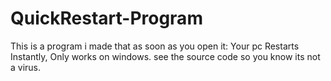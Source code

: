 # QuickRestart-Program
This is a program i made that as soon as you open it: Your pc Restarts Instantly, Only works on windows. see the source code so you know its not a virus.
